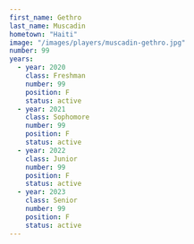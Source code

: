 ```yaml
---
first_name: Gethro
last_name: Muscadin
hometown: "Haiti"
image: "/images/players/muscadin-gethro.jpg"
number: 99
years:
  - year: 2020
    class: Freshman
    number: 99
    position: F
    status: active
  - year: 2021
    class: Sophomore
    number: 99
    position: F
    status: active
  - year: 2022
    class: Junior
    number: 99
    position: F
    status: active
  - year: 2023
    class: Senior
    number: 99
    position: F
    status: active
---
```

